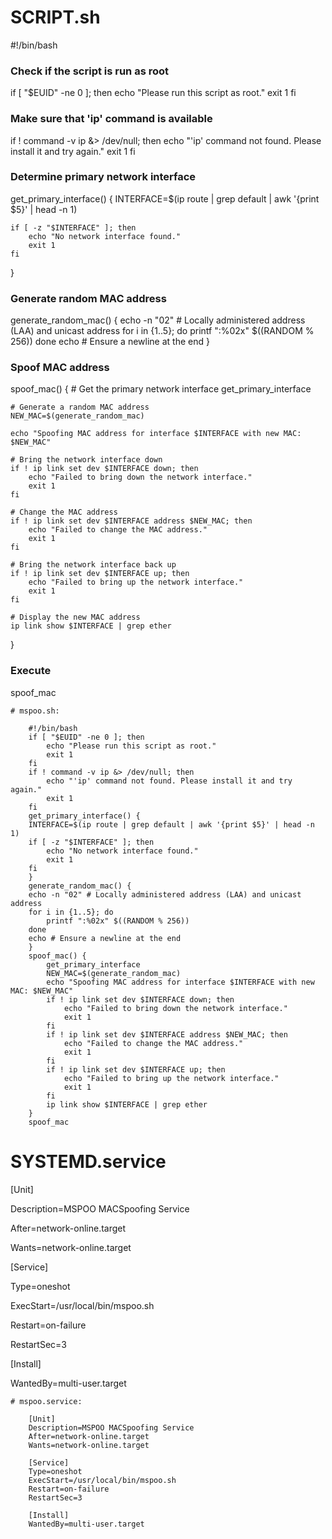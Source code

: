 # SCRIPT.sh


#!/bin/bash

### Check if the script is run as root
if [ "$EUID" -ne 0 ]; then
    echo "Please run this script as root."
    exit 1
fi

### Make sure that 'ip' command is available
if ! command -v ip &> /dev/null; then
    echo "'ip' command not found. Please install it and try again."
    exit 1
fi

### Determine primary network interface
get_primary_interface() {
    INTERFACE=$(ip route | grep default | awk '{print $5}' | head -n 1)
    
    if [ -z "$INTERFACE" ]; then
        echo "No network interface found."
        exit 1
    fi
}

### Generate random MAC address
generate_random_mac() {
    echo -n "02" # Locally administered address (LAA) and unicast address
    for i in {1..5}; do
        printf ":%02x" $((RANDOM % 256))
    done
    echo # Ensure a newline at the end
}

### Spoof MAC address
spoof_mac() {
    # Get the primary network interface
    get_primary_interface

    # Generate a random MAC address
    NEW_MAC=$(generate_random_mac)

    echo "Spoofing MAC address for interface $INTERFACE with new MAC: $NEW_MAC"

    # Bring the network interface down
    if ! ip link set dev $INTERFACE down; then
        echo "Failed to bring down the network interface."
        exit 1
    fi

    # Change the MAC address
    if ! ip link set dev $INTERFACE address $NEW_MAC; then
        echo "Failed to change the MAC address."
        exit 1
    fi

    # Bring the network interface back up
    if ! ip link set dev $INTERFACE up; then
        echo "Failed to bring up the network interface."
        exit 1
    fi

    # Display the new MAC address
    ip link show $INTERFACE | grep ether
}

### Execute
spoof_mac


    # mspoo.sh: 
   
        #!/bin/bash
        if [ "$EUID" -ne 0 ]; then
            echo "Please run this script as root."
            exit 1
        fi
        if ! command -v ip &> /dev/null; then
            echo "'ip' command not found. Please install it and try again."
            exit 1
        fi
        get_primary_interface() {
        INTERFACE=$(ip route | grep default | awk '{print $5}' | head -n 1)
        if [ -z "$INTERFACE" ]; then
            echo "No network interface found."
            exit 1
        fi
        }
        generate_random_mac() {
        echo -n "02" # Locally administered address (LAA) and unicast address
        for i in {1..5}; do
            printf ":%02x" $((RANDOM % 256))
        done
        echo # Ensure a newline at the end
        }
        spoof_mac() {
            get_primary_interface
            NEW_MAC=$(generate_random_mac)
            echo "Spoofing MAC address for interface $INTERFACE with new MAC: $NEW_MAC"
            if ! ip link set dev $INTERFACE down; then
                echo "Failed to bring down the network interface."
                exit 1
            fi
            if ! ip link set dev $INTERFACE address $NEW_MAC; then
                echo "Failed to change the MAC address."
                exit 1
            fi
            if ! ip link set dev $INTERFACE up; then
                echo "Failed to bring up the network interface."
                exit 1
            fi
            ip link show $INTERFACE | grep ether
        }
        spoof_mac



# SYSTEMD.service


[Unit]

Description=MSPOO MACSpoofing Service

After=network-online.target

Wants=network-online.target


[Service]

Type=oneshot

ExecStart=/usr/local/bin/mspoo.sh

Restart=on-failure

RestartSec=3


[Install]

WantedBy=multi-user.target


    # mspoo.service:

        [Unit]
        Description=MSPOO MACSpoofing Service
        After=network-online.target
        Wants=network-online.target

        [Service]
        Type=oneshot
        ExecStart=/usr/local/bin/mspoo.sh
        Restart=on-failure
        RestartSec=3

        [Install]
        WantedBy=multi-user.target